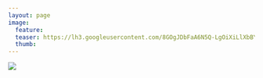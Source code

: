 ```yaml
---
layout: page
image:
  feature:
  teaser: https://lh3.googleusercontent.com/8GOgJDbFaA6N5Q-LgOiXiLlXbBYMVpblJAGRk-yo7VQ=w245
  thumb:
---
```


[![](https://lh3.googleusercontent.com/CYucer0ruffA376jJPcv_dgphlkWebMA3EI_wn6DXBo=w800)](https://lh3.googleusercontent.com/CYucer0ruffA376jJPcv_dgphlkWebMA3EI_wn6DXBo=s0)


